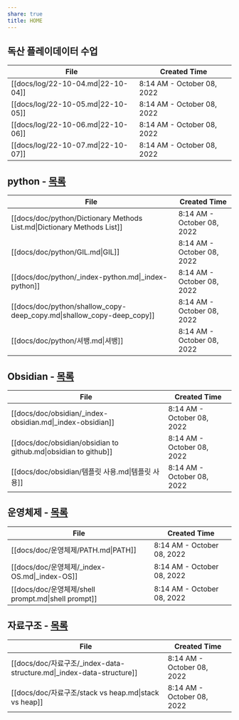 ```yaml
---
share: true
title: HOME
---
```



## 독산 플레이데이터 수업

| File                               | Created Time               |
| ---------------------------------- | -------------------------- |
| [[docs/log/22-10-04.md\|22-10-04]] | 8:14 AM - October 08, 2022 |
| [[docs/log/22-10-05.md\|22-10-05]] | 8:14 AM - October 08, 2022 |
| [[docs/log/22-10-06.md\|22-10-06]] | 8:14 AM - October 08, 2022 |
| [[docs/log/22-10-07.md\|22-10-07]] | 8:14 AM - October 08, 2022 |



## python - [목록](_index-python.md)
 
| File                                                                    | Created Time               |
| ----------------------------------------------------------------------- | -------------------------- |
| [[docs/doc/python/Dictionary Methods List.md\|Dictionary Methods List]] | 8:14 AM - October 08, 2022 |
| [[docs/doc/python/GIL.md\|GIL]]                                         | 8:14 AM - October 08, 2022 |
| [[docs/doc/python/_index-python.md\|_index-python]]                     | 8:14 AM - October 08, 2022 |
| [[docs/doc/python/shallow_copy-deep_copy.md\|shallow_copy-deep_copy]]   | 8:14 AM - October 08, 2022 |
| [[docs/doc/python/셔뱅.md\|셔뱅]]                                           | 8:14 AM - October 08, 2022 |



## Obsidian - [목록](_index-obsidian.md)

| File                                                            | Created Time               |
| --------------------------------------------------------------- | -------------------------- |
| [[docs/doc/obsidian/_index-obsidian.md\|_index-obsidian]]       | 8:14 AM - October 08, 2022 |
| [[docs/doc/obsidian/obsidian to github.md\|obsidian to github]] | 8:14 AM - October 08, 2022 |
| [[docs/doc/obsidian/템플릿 사용.md\|템플릿 사용]]                         | 8:14 AM - October 08, 2022 |



## 운영체제 - [목록](_index-OS.md)

| File                                            | Created Time               |
| ----------------------------------------------- | -------------------------- |
| [[docs/doc/운영체제/PATH.md\|PATH]]                 | 8:14 AM - October 08, 2022 |
| [[docs/doc/운영체제/_index-OS.md\|_index-OS]]       | 8:14 AM - October 08, 2022 |
| [[docs/doc/운영체제/shell prompt.md\|shell prompt]] | 8:14 AM - October 08, 2022 |



## 자료구조 - [목록](_index-data-structure.md)

| File                                                              | Created Time               |
| ----------------------------------------------------------------- | -------------------------- |
| [[docs/doc/자료구조/_index-data-structure.md\|_index-data-structure]] | 8:14 AM - October 08, 2022 |
| [[docs/doc/자료구조/stack vs heap.md\|stack vs heap]]                 | 8:14 AM - October 08, 2022 |


